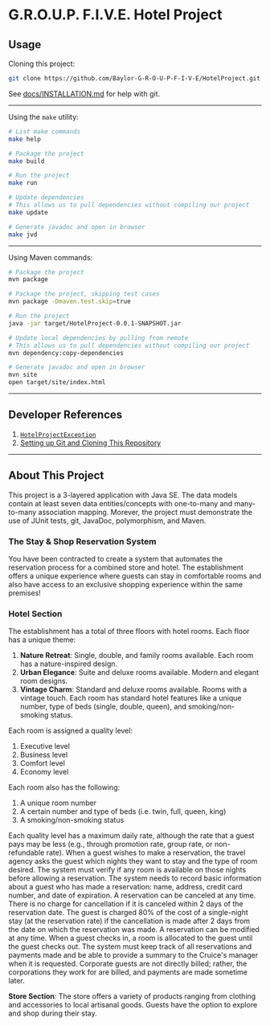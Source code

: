 # G.R.O.U.P. F.I.V.E. Hotel Project

Usage
-----

Cloning this project:

```zsh
git clone https://github.com/Baylor-G-R-O-U-P-F-I-V-E/HotelProject.git
```

See [docs/INSTALLATION.md](docs/INSTALLATION.md) for help with git.


-----


Using the `make` utility:

```zsh
# List make commands
make help

# Package the project
make build

# Run the project
make run

# Update dependencies
# This allows us to pull dependencies without compiling our project
make update

# Generate javadoc and open in browser
make jvd
```

-----


Using Maven commands:

```zsh
# Package the project
mvn package

# Package the project, skipping test cases
mvn package -Dmaven.test.skip=true

# Run the project
java -jar target/HotelProject-0.0.1-SNAPSHOT.jar

# Update local dependencies by pulling from remote
# This allows us to pull dependencies without compiling our project
mvn dependency:copy-dependencies

# Generate javadoc and open in browser
mvn site
open target/site/index.html
```

-----


Developer References
--------------------

1.  [`HotelProjectException`](./docs/EXCEPTIONS_README.md)
1.  [Setting up Git and Cloning This Repository](./docs/INSTALLATION.md)


-----


About This Project
------------------

This project is a 3-layered application with Java SE. The data models contain 
at least seven data entities/concepts with one-to-many and many-to-many 
association mapping. Morever, the project must demonstrate the use of JUnit 
tests, git, JavaDoc, polymorphism, and Maven.  

### The Stay & Shop Reservation System

You have been contracted to create a system that automates the reservation 
process for a combined store and hotel. The establishment offers a unique 
experience where guests can stay in comfortable rooms and also have access to 
an exclusive shopping experience within the same premises!  

### Hotel Section

The establishment has a total of three floors with hotel rooms. Each floor has 
a unique theme:  

1. **Nature Retreat**: Single, double, and family rooms available. Each room 
   has a nature-inspired design.
2. **Urban Elegance**: Suite and deluxe rooms available. Modern and elegant 
   room designs.  
3. **Vintage Charm**: Standard and deluxe rooms available. Rooms with a vintage 
   touch. Each room has standard hotel features like a unique number, type of 
   beds (single, double, queen), and smoking/non-smoking status.  

Each room is assigned a quality level:  

1. Executive level
2. Business level
3. Comfort level
4. Economy level  

Each room also has the following:  

1. A unique room number
2. A certain number and type of beds (i.e. twin, full, queen, king)
3. A smoking/non-smoking status  

Each quality level has a maximum daily rate, although the rate that a guest 
pays may be less (e.g., through promotion rate, group rate, or non-refundable 
rate). When a guest wishes to make a reservation, the travel agency asks the 
guest which nights they want to stay and the type of room desired. The system 
must verify if any room is available on those nights before allowing a 
reservation. The system needs to record basic information about a guest who has 
made a reservation: name, address, credit card number, and date of expiration. 
A reservation can be canceled at any time. There is no charge for cancellation 
if it is canceled within 2 days of the reservation date. The guest is charged 
80% of the cost of a single-night stay (at the reservation rate) if the 
cancellation is made after 2 days from the date on which the reservation was 
made. A reservation can be modified at any time. When a guest checks in, a room 
is allocated to the guest until the guest checks out. The system must keep track 
of all reservations and payments made and be able to provide a summary to the 
Cruice's manager when it is requested. Corporate guests are not directly billed; 
rather, the corporations they work for are billed, and payments are made sometime 
later.  

**Store Section**: The store offers a variety of products ranging from clothing 
and accessories to local artisanal goods. Guests have the option to explore and 
shop during their stay.  
